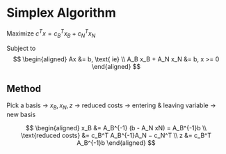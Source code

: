 # Simplex Algorithm

Maximize
$c^T x = c_B^T x_B + c_N^T x_N$

Subject to
$$
\begin{aligned}
Ax &= b, \text{ ie} \\
A_B x_B + A_N x_N &= b, x >= 0 
\end{aligned}
$$

## Method
Pick a basis $\rightarrow$ $x_B, x_N, z$ $\rightarrow$ reduced costs $\rightarrow$ entering & leaving variable $\rightarrow$ new basis


$$
\begin{aligned}
x_B &= A_B^{-1} (b - A_N xN) = A_B^{-1}b \\
\text{reduced costs} &= c_B^T A_B^{-1}A_N − c_N^T \\
z &= c_B^T A_B^{-1}b
\end{aligned}
$$
